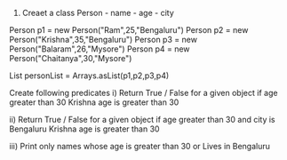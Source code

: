 1. Creaet a class 
	Person
		- name
		- age
		- city
		
Person p1 = new Person("Ram",25,"Bengaluru")
Person p2 = new Person("Krishna",35,"Bengaluru")
Person p3 = new Person("Balaram",26,"Mysore")
Person p4 = new Person("Chaitanya",30,"Mysore")

List<Person> personList = Arrays.asList(p1,p2,p3,p4)
		
Create following predicates
i) Return True / False for a given object if age greater than 30
	Krishna age is greater than 30	
		
ii) Return True / False for a given object if age greater than 30 and city is Bengaluru
	Krishna age is greater than 30
		
iii) Print only names whose age is greater than 30 or Lives in Bengaluru